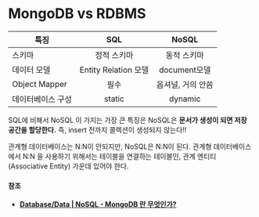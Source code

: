 # MongoDB vs RDBMS



| 특징              |         SQL          |       NoSQL       |
| ----------------- | :------------------: | :---------------: |
| 스키마            |     정적 스키마      |    동적 스키마    |
| 데이터 모델       | Entity Relation 모델 |   document모델    |
| Object Mapper     |         필수         | 옵셔널, 거의 안씀 |
| 데이터베이스 구성 |        static        |      dynamic      |

SQL에 비해서 NoSQL 이 가지는 가장 큰 특징은 NoSQL은 **문서가 생성이 되면 저장 공간을 할당한다.** 즉, insert 전까지 콜렉션이 생성되지 않는다!!



관계형 데이터베이스는 N:N이 안되지만, NoSQL은 N:N이 된다. 관계형 데이터베이스에서 N:N 을 사용하기 위해서는 테이블을 연결하는 테이블인, 관계 엔티티(Associative Entity) 가운데 있어야 한다.

#### 참조

- [**Database/Data | NoSQL - MongoDB 란 무엇인가?**](https://mchaemil.github.io/2019/12/24/DB-nosql-what-is-the-nosql-and-mongodb.html)